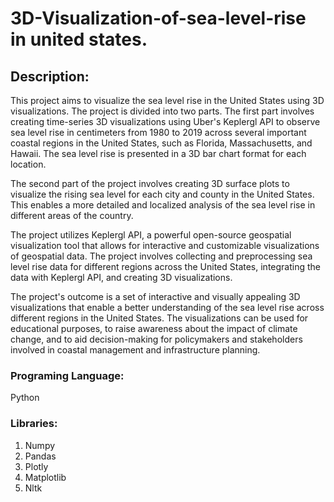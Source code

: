 # 3D-Visualization-of-sea-level-rise in united states.

## Description: 

This project aims to visualize the sea level rise in the United States using 3D visualizations. The project is divided into two parts. The first part involves creating time-series 3D visualizations using Uber's Keplergl API to observe sea level rise in centimeters from 1980 to 2019 across several important coastal regions in the United States, such as Florida, Massachusetts, and Hawaii. The sea level rise is presented in a 3D bar chart format for each location.

The second part of the project involves creating 3D surface plots to visualize the rising sea level for each city and county in the United States. This enables a more detailed and localized analysis of the sea level rise in different areas of the country.

The project utilizes Keplergl API, a powerful open-source geospatial visualization tool that allows for interactive and customizable visualizations of geospatial data. The project involves collecting and preprocessing sea level rise data for different regions across the United States, integrating the data with Keplergl API, and creating 3D visualizations.

The project's outcome is a set of interactive and visually appealing 3D visualizations that enable a better understanding of the sea level rise across different regions in the United States. The visualizations can be used for educational purposes, to raise awareness about the impact of climate change, and to aid decision-making for policymakers and stakeholders involved in coastal management and infrastructure planning.


### Programing Language: 
Python

### Libraries:
1. Numpy
2. Pandas
3. Plotly
4. Matplotlib
5. Nltk
